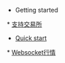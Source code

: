 * Getting started

  * [支持交易所](支持交易所.md)
  * [Quick start](quickstart.md)
  
  * [Websocket行情](websocket.md)

